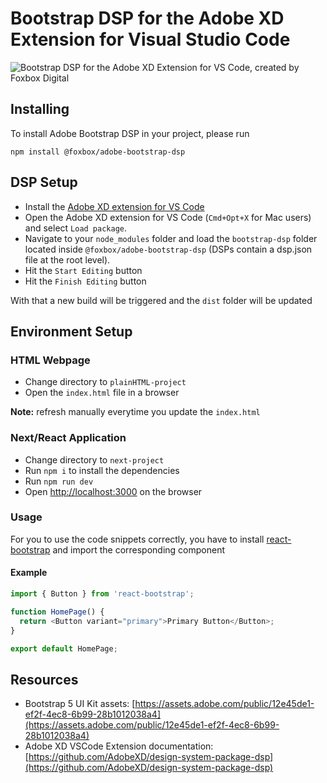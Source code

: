 # Bootstrap DSP for the Adobe XD Extension for Visual Studio Code

![Bootstrap DSP for the Adobe XD Extension for VS Code, created by Foxbox Digital](https://cdn.sanity.io/images/4j183ajh/production/b2a321602f9748dd3eab04236afc40c98e0a7891-960x419.jpg)

## Installing
To install Adobe Bootstrap DSP in your project, please run

```
npm install @foxbox/adobe-bootstrap-dsp
```

## DSP Setup

- Install the [Adobe XD extension for VS Code](https://letsxd.com/vscode)
- Open the Adobe XD extension for VS Code (`Cmd+Opt+X` for Mac users) and select `Load package`.
- Navigate to your `node_modules` folder and load the `bootstrap-dsp` folder located inside `@foxbox/adobe-bootstrap-dsp` (DSPs contain a dsp.json file at the root level).
- Hit the `Start Editing` button
- Hit the `Finish Editing` button

With that a new build will be triggered and the `dist` folder will be updated

## Environment Setup

### HTML Webpage

- Change directory to `plainHTML-project`
- Open the `index.html` file in a browser

**Note:** refresh manually everytime you update the `index.html`

### Next/React Application

- Change directory to `next-project`
- Run `npm i` to install the dependencies
- Run `npm run dev`
- Open [http://localhost:3000](http://localhost:3000) on the browser

### Usage

For you to use the code snippets correctly, you have to install [react-bootstrap](https://react-bootstrap.github.io/) and import the corresponding component

#### Example

```js
import { Button } from 'react-bootstrap';

function HomePage() {
  return <Button variant="primary">Primary Button</Button>;
}

export default HomePage;
```

## Resources

- Bootstrap 5 UI Kit assets: [https://assets.adobe.com/public/12e45de1-ef2f-4ec8-6b99-28b1012038a4](https://assets.adobe.com/public/12e45de1-ef2f-4ec8-6b99-28b1012038a4)
- Adobe XD VSCode Extension documentation: [https://github.com/AdobeXD/design-system-package-dsp](https://github.com/AdobeXD/design-system-package-dsp)
